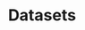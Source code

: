 ---
title: Datasets
description: We publish open data
permalink: /fr/dataset/search
layout: dataset
lang-ref: dataset/search
noindex: true
---